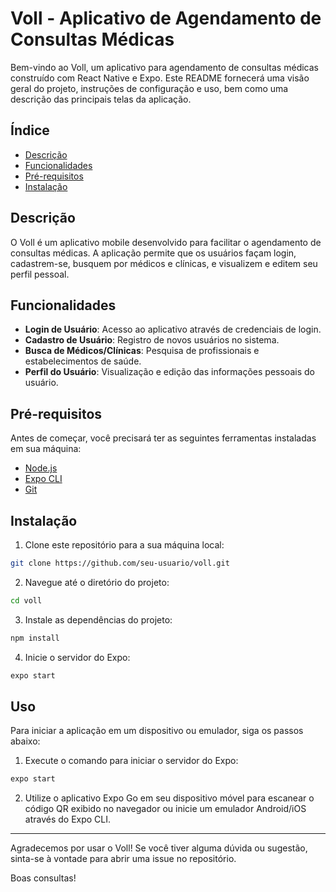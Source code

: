 # Voll - Aplicativo de Agendamento de Consultas Médicas

Bem-vindo ao Voll, um aplicativo para agendamento de consultas médicas construído com React Native e Expo. Este README fornecerá uma visão geral do projeto, instruções de configuração e uso, bem como uma descrição das principais telas da aplicação.

## Índice

- [Descrição](#descrição)
- [Funcionalidades](#funcionalidades)
- [Pré-requisitos](#pré-requisitos)
- [Instalação](#instalação)


## Descrição

O Voll é um aplicativo mobile desenvolvido para facilitar o agendamento de consultas médicas. A aplicação permite que os usuários façam login, cadastrem-se, busquem por médicos e clínicas, e visualizem e editem seu perfil pessoal.

## Funcionalidades

- **Login de Usuário**: Acesso ao aplicativo através de credenciais de login.
- **Cadastro de Usuário**: Registro de novos usuários no sistema.
- **Busca de Médicos/Clínicas**: Pesquisa de profissionais e estabelecimentos de saúde.
- **Perfil do Usuário**: Visualização e edição das informações pessoais do usuário.

## Pré-requisitos

Antes de começar, você precisará ter as seguintes ferramentas instaladas em sua máquina:

- [Node.js](https://nodejs.org/)
- [Expo CLI](https://docs.expo.dev/get-started/installation/)
- [Git](https://git-scm.com/)

## Instalação

1. Clone este repositório para a sua máquina local:

```bash
git clone https://github.com/seu-usuario/voll.git
```

2. Navegue até o diretório do projeto:

```bash
cd voll
```

3. Instale as dependências do projeto:

```bash
npm install
```

4. Inicie o servidor do Expo:

```bash
expo start
```

## Uso

Para iniciar a aplicação em um dispositivo ou emulador, siga os passos abaixo:

1. Execute o comando para iniciar o servidor do Expo:

```bash
expo start
```

2. Utilize o aplicativo Expo Go em seu dispositivo móvel para escanear o código QR exibido no navegador ou inicie um emulador Android/iOS através do Expo CLI.


---

Agradecemos por usar o Voll! Se você tiver alguma dúvida ou sugestão, sinta-se à vontade para abrir uma issue no repositório.

Boas consultas!
